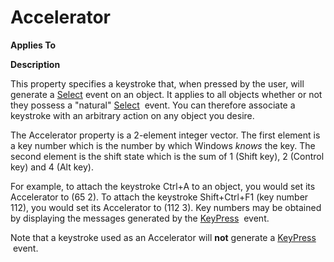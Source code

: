 




<h1 class="heading"><span class="name">Accelerator</span></h1>

**Applies To**


**Description**


This property specifies a keystroke that, when pressed by the user, will
generate a [Select](../a-z/select.md) event on an object. It
applies to all objects whether or not they possess a "natural" [Select](../a-z/select.md)
 event. You can therefore associate a keystroke with an arbitrary action on any
object you desire.


The Accelerator property is a 2-element integer vector. The first element is
a key number which is the number by which Windows *knows* the key. The
second element is the shift state which is the sum of 1 (Shift key), 2 (Control
key) and 4 (Alt key).


For example, to attach the keystroke Ctrl+A to an object, you would set its
Accelerator to (65 2). To attach the keystroke Shift+Ctrl+F1 (key number 112),
you would set its Accelerator to (112 3). Key numbers may be obtained by
displaying the messages generated by the [KeyPress](../a-z/keypress.md)
 event.


Note that a keystroke used as an Accelerator will **not** generate a [KeyPress](../a-z/keypress.md)
 event.



